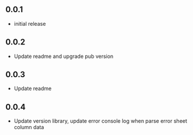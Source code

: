 ## 0.0.1
- initial release
## 0.0.2
- Update readme and upgrade pub version
## 0.0.3
- Update readme 
## 0.0.4
- Update version library, update error console log when parse error sheet column data 
